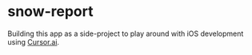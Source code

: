 # snow-report
Building this app as a side-project to play around with iOS development using [Cursor.ai](https://cursor.ai/).
